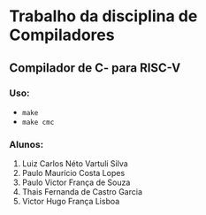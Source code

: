# Trabalho da disciplina de Compiladores
## Compilador de C- para RISC-V

### Uso:
- `make`  
- `make cmc`  

### Alunos:

1. Luiz Carlos Néto Vartuli Silva
2. Paulo Maurício Costa Lopes
3. Paulo Victor França de Souza
4. Thais Fernanda de Castro Garcia
5. Victor Hugo França Lisboa
